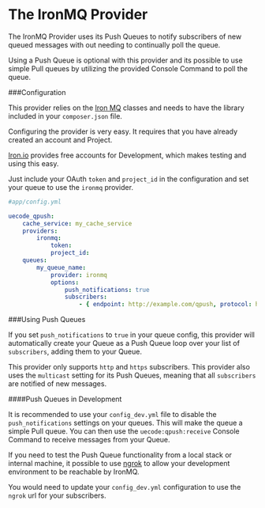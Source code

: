 The IronMQ Provider
==================

The IronMQ Provider uses its Push Queues to notify subscribers of new queued
messages with out needing to continually poll the queue.

Using a Push Queue is optional with this provider and its possible to use simple
Pull queues by utilizing the provided Console Command to poll the queue.

###Configuration

This provider relies on the [Iron MQ](https://github.com/iron-io/iron_mq_php) classes
and needs to have the library included in your `composer.json` file.

Configuring the provider is very easy. It requires that you have already created
an account and Project. 

[Iron.io](http://www.iron.io/) provides free accounts for Development, which makes
testing and using this easy.

Just include your OAuth `token` and `project_id` in the configuration and set your
queue to use the `ironmq` provider.

```yaml
#app/config.yml

uecode_qpush:
    cache_service: my_cache_service
    providers:
        ironmq:
            token:
            project_id:
    queues:
        my_queue_name:
            provider: ironmq
            options:
                push_notifications: true
                subscribers:
                    - { endpoint: http://example.com/qpush, protocol: http }
```

###Using Push Queues

If you set `push_notifications` to `true` in your queue config, this provider
will automatically create your Queue as a Push Queue loop over your list of `subscribers`,
adding them to your Queue.

This provider only supports `http` and `https` subscribers. This provider also uses the
`multicast` setting for its Push Queues, meaning that all `subscribers` are notified of
new messages.

####Push Queues in Development

It is recommended to use your `config_dev.yml` file to disable the
`push_notifications` settings on your queues. This will make the queue a simple 
Pull queue. You can then use the `uecode:qpush:receive` Console Command to receive 
messages from your Queue.

If you need to test the Push Queue functionality from a local stack or internal
machine, it possible to use [ngrok](https://ngrok.com/) to allow your development
environment to be reachable by IronMQ. 

You would need to update your `config_dev.yml` configuration to use the `ngrok` url for
your subscribers.
